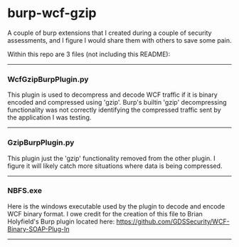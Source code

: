 burp-wcf-gzip
=====================

A couple of burp extensions that I created during a couple of security assessments, and I figure I would share them with others to save some pain.

Within this repo are 3 files (not including this README):

***

### WcfGzipBurpPlugin.py
This plugin is used to decompress and decode WCF traffic if it is binary encoded and compressed using 'gzip'.  Burp's builtin 'gzip' decompressing functionality was not correctly identifying the compressed traffic sent by the application I was testing.

***

### GzipBurpPlugin.py
This plugin just the 'gzip' functionality removed from the other plugin. I figure it will likely catch more situations where data is being compressed.

***

### NBFS.exe
Here is the windows executable used by the plugin to decode and encode WCF binary format. I owe credit for the creation of this file to Brian Holyfield's Burp plugin located here: https://github.com/GDSSecurity/WCF-Binary-SOAP-Plug-In

***
